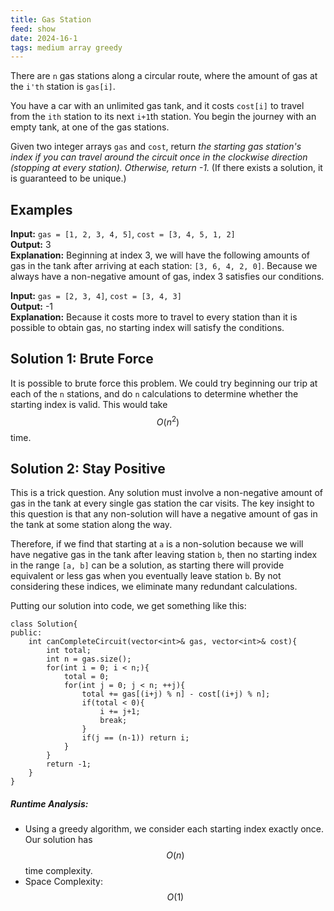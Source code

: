 ```yaml
---
title: Gas Station
feed: show
date: 2024-16-1
tags: medium array greedy
---
```


There are `n` gas stations along a circular route, where the amount of gas at the `i'th` station is `gas[i]`.

You have a car with an unlimited gas tank, and it costs `cost[i]` to travel from the `ith` station to its next `i+1`th station. You begin the journey with an empty tank, at one of the gas stations.

Given two integer arrays `gas` and `cost`, return *the starting gas station's index if you can travel around the circuit once in the clockwise direction (stopping at every station). Otherwise, return -1.* (If there exists a solution, it is guaranteed to be unique.)

## Examples

**Input:** `gas = [1, 2, 3, 4, 5]`, `cost = [3, 4, 5, 1, 2]` <br>
**Output:** 3 <br>
**Explanation:** Beginning at index 3, we will have the following amounts of gas in the tank after arriving at each station: `[3, 6, 4, 2, 0]`. Because we always have a non-negative amount of gas, index 3 satisfies our conditions.

**Input:** `gas = [2, 3, 4]`, `cost = [3, 4, 3]` <br>
**Output:** -1 <br>
**Explanation:** Because it costs more to travel to every station than it is possible to obtain gas, no starting index will satisfy the conditions.

## Solution 1: Brute Force

It is possible to brute force this problem. We could try beginning our trip at each of the `n` stations, and do `n` calculations to determine whether the starting index is valid. This would take $$O(n^2)$$ time.

## Solution 2: Stay Positive

This is a trick question. Any solution must involve a non-negative amount of gas in the tank at every single gas station the car visits. The key insight to this question is that any non-solution will have a negative amount of gas in the tank at some station along the way.

Therefore, if we find that starting at `a` is a non-solution because we will have negative gas in the tank after leaving station `b`, then no starting index in the range `[a, b]` can be a solution, as starting there will provide equivalent or less gas when you eventually leave station `b`. By not considering these indices, we eliminate many redundant calculations.

Putting our solution into code, we get something like this:

```
class Solution{
public:
	int canCompleteCircuit(vector<int>& gas, vector<int>& cost){
		int total;
		int n = gas.size();
		for(int i = 0; i < n;){
			total = 0;
			for(int j = 0; j < n; ++j){
				total += gas[(i+j) % n] - cost[(i+j) % n];
				if(total < 0){
					i += j+1;
					break;
				}
				if(j == (n-1)) return i;
			}
		}
		return -1;
	}
}
```

##### Runtime Analysis:
- Using a greedy algorithm, we consider each starting index exactly once. Our solution has $$O(n)$$ time complexity.
- Space Complexity: $$O(1)$$